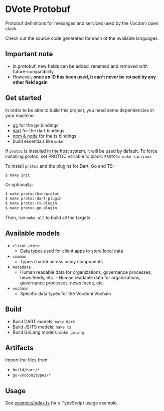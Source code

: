 # DVote Protobuf

Protobuf definitions for messages and services used by the Vocdoni open stack.

Check out the source code generated for each of the available languages.

## Important note

- In protobuf, new fields can be added, renamed and removed with future-compatibility.
- However, **once an ID has been used, it can't never be reused by any other field again**

## Get started

In order to be able to build this project, you need some dependencies in your machine:

- [go](https://golang.org/doc/install) for the go bindings
- [dart](https://dart.dev/get-dart) for the dart bindings
- [npm & node](https://nodejs.org/en/download/) for the ts bindings
- build essentials like `make`

If `protoc` is installed in the host system, it will be used by default.
To force installing protoc, set PROTOC variable to blank: `PROTOC= make <action>`

To install `protoc` and the plugins for Dart, Go and TS:

```sh
$ make init
```

Or optionally:

```sh
$ make protoc/bin/protoc
$ make protoc-dart-plugin
$ make protoc-ts-plugin
$ make protoc-go-plugin
```

Then, run `make all` to build all the targets

## Available models

- `client-store`
  - Data types used for client apps to store local data
- `common`
  - Types shared across many components
- `metadata`
  - Human readable data for organizations, governance processes, news feeds, etc.  - Human readable data for organizations, governance processes, news feeds, etc.
- `vochain`
  - Specific data types for the Vocdoni Vochain

## Build

+ Build DART models: `make dart`
+ Build JS/TS models: `make ts`
+ Build GoLang models: `make golang`

## Artifacts

Import the files from:
- `build/dart/*`
- `go-vocdonitypes/*`

## Usage

See [example/index.ts](./example/index.ts) for a TypeScript usage example.

